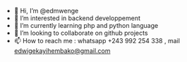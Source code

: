 - 👋 Hi, I’m @edmwenge
- 👀 I’m interested in backend developpement
- 🌱 I’m currently learning php and python language
- 💞️ I’m looking to collaborate on github projects 
- 📫 How to reach me : whatsapp +243 992 254 338 , mail edwigekayihembako@gmail.com

<!---
edmwenge/edmwenge is a ✨ special ✨ repository because its `README.md` (this file) appears on your GitHub profile.
You can click the Preview link to take a look at your changes.
--->

